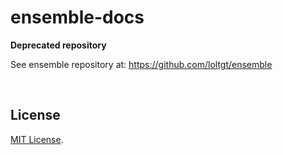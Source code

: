 # ensemble-docs

**Deprecated repository**

See ensemble repository at: https://github.com/loltgt/ensemble

 

## License

[MIT License](LICENSE).
